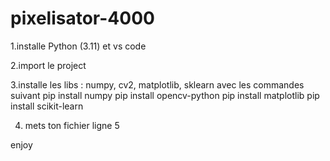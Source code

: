 # pixelisator-4000



1.installe Python (3.11) et vs code


2.import le project


3.installe les libs : 
numpy, cv2, matplotlib, sklearn avec les commandes suivant 
pip install numpy
pip install opencv-python
pip install matplotlib
pip install scikit-learn


4. mets ton fichier ligne 5


enjoy
